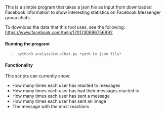 This is a simple program that takes a json file as input from downloaded Facebook information to show interesting statistics on Facebook Messenger group chats.

To download the data that this tool uses, see the following:
https://www.facebook.com/help/1701730696756992

#### Running the program
>`python3 analyzeGroupChat.py *path_to_json_file*`

#### Functionality
This scripts can currently show:
- How many times each user has reacted to messages
- How many times each user has had their messages reacted to
- How many times each user has sent a message
- How many times each user has sent an image
- The message with the most reactions 
